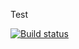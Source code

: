 Test

[![Build status](https://ci.appveyor.com/api/projects/status/kk7ft4q8vhuohh27?svg=true)](https://ci.appveyor.com/project/ivangol739/ajs8-1)
